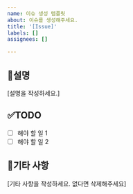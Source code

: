 ```yaml
---
name: 이슈 생성 템플릿
about: 이슈를 생성해주세요.
title: '[Issue]'
labels: []
assignees: []

---
```


## 📜설명
[설명을 작성하세요.]

## ✅TODO
- [ ] 해야 할 일 1
- [ ] 해야 할 일 2

## 🎸기타 사항
[기타 사항을 작성하세요. 없다면 삭제해주세요]
